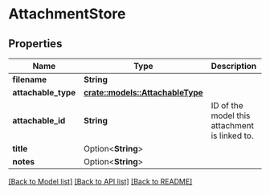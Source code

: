 # AttachmentStore

## Properties

Name | Type | Description | Notes
------------ | ------------- | ------------- | -------------
**filename** | **String** |  | 
**attachable_type** | [**crate::models::AttachableType**](AttachableType.md) |  | 
**attachable_id** | **String** | ID of the model this attachment is linked to. | 
**title** | Option<**String**> |  | [optional]
**notes** | Option<**String**> |  | [optional]

[[Back to Model list]](../README.md#documentation-for-models) [[Back to API list]](../README.md#documentation-for-api-endpoints) [[Back to README]](../README.md)


